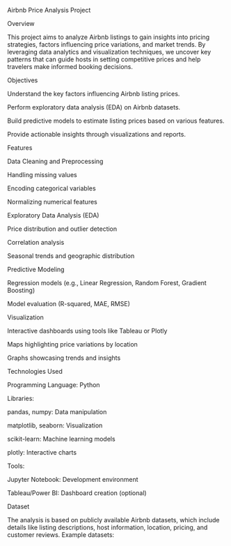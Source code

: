 Airbnb Price Analysis Project



Overview

This project aims to analyze Airbnb listings to gain insights into pricing strategies, factors influencing price variations, and market trends. By leveraging data analytics and visualization techniques, we uncover key patterns that can guide hosts in setting competitive prices and help travelers make informed booking decisions.

Objectives

Understand the key factors influencing Airbnb listing prices.

Perform exploratory data analysis (EDA) on Airbnb datasets.

Build predictive models to estimate listing prices based on various features.

Provide actionable insights through visualizations and reports.

Features

Data Cleaning and Preprocessing

Handling missing values

Encoding categorical variables

Normalizing numerical features

Exploratory Data Analysis (EDA)

Price distribution and outlier detection

Correlation analysis

Seasonal trends and geographic distribution

Predictive Modeling

Regression models (e.g., Linear Regression, Random Forest, Gradient Boosting)

Model evaluation (R-squared, MAE, RMSE)

Visualization

Interactive dashboards using tools like Tableau or Plotly

Maps highlighting price variations by location

Graphs showcasing trends and insights

Technologies Used

Programming Language: Python

Libraries:

pandas, numpy: Data manipulation

matplotlib, seaborn: Visualization

scikit-learn: Machine learning models

plotly: Interactive charts

Tools:

Jupyter Notebook: Development environment

Tableau/Power BI: Dashboard creation (optional)

Dataset

The analysis is based on publicly available Airbnb datasets, which include details like listing descriptions, host information, location, pricing, and customer reviews. Example datasets:

